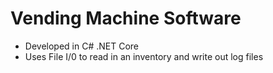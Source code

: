 # Vending Machine Software

* Developed in C# .NET Core
* Uses File I/0 to read in an inventory and write out log files
